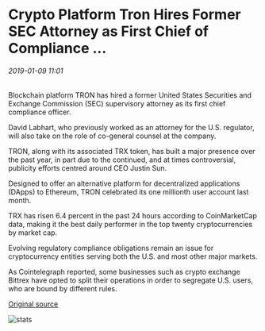 # Crypto Platform Tron Hires Former SEC Attorney as First Chief of Compliance ...

###### 2019-01-09 11:01

Blockchain platform TRON has hired a former United States Securities and Exchange Commission (SEC) supervisory attorney as its first chief compliance officer.

David Labhart, who previously worked as an attorney for the U.S. regulator, will also take on the role of co-general counsel at the company.

TRON, along with its associated TRX token, has built a major presence over the past year, in part due to the continued, and at times controversial, publicity efforts centred around CEO Justin Sun.

Designed to offer an alternative platform for decentralized applications (DApps) to Ethereum, TRON celebrated its one millionth user account last month.

TRX has risen 6.4 percent in the past 24 hours according to CoinMarketCap data, making it the best daily performer in the top twenty cryptocurrencies by market cap.

Evolving regulatory compliance obligations remain an issue for cryptocurrency entities serving both the U.S. and most other major markets.

As Cointelegraph reported, some businesses such as crypto exchange Bittrex have opted to split their operations in order to segregate U.S. users, who are bound by different rules.

[Original source](https://cointelegraph.com/news/crypto-platform-tron-hires-former-sec-attorney-as-first-chief-of-compliance)

![stats](https://c.statcounter.com/11760860/0/a89fa40b/1/ "stats")